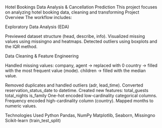 Hotel Bookings Data Analysis & Cancellation Prediction
This project focuses on analyzing hotel booking data, cleaning and transforming
Project Overview
The workflow includes:

Exploratory Data Analysis (EDA)

Previewed dataset structure (head, describe, info).
Visualized missing values using missingno and heatmaps.
Detected outliers using boxplots and the IQR method.


Data Cleaning & Feature Engineering

Handled missing values:
company, agent → replaced with 0
country → filled with the most frequent value (mode).
children → filled with the median value.
    
Removed duplicates and handled outliers (adr, lead_time).
Converted reservation_status_date to datetime.
Created new features:
total_guests
total_nights
is_family
One-hot encoded low-cardinality categorical columns.
Frequency encoded high-cardinality column (country).
Mapped months to numeric values.

Technologies Used
Python
Pandas, NumPy
Matplotlib, Seaborn, Missingno
Scikit-learn (train_test_split)
